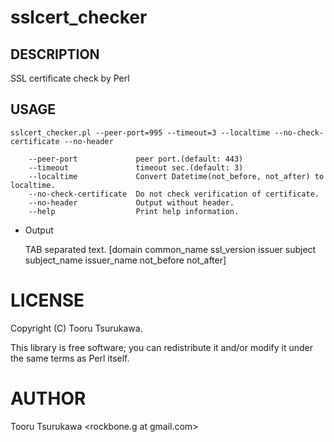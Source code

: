 # sslcert_checker

## DESCRIPTION

SSL certificate check by Perl

## USAGE

    sslcert_checker.pl --peer-port=995 --timeout=3 --localtime --no-check-certificate --no-header
    
        --peer-port             peer port.(default: 443)
        --timeout               timeout sec.(default: 3)
        --localtime             Convert Datetime(not_before, not_after) to localtime.
        --no-check-certificate  Do not check verification of certificate.
        --no-header             Output without header.
        --help                  Print help information.

- Output

    TAB separated text.
    [domain common_name ssl_version issuer subject subject_name issuer_name not_before not_after]

# LICENSE

Copyright (C) Tooru Tsurukawa.

This library is free software; you can redistribute it and/or modify
it under the same terms as Perl itself.

# AUTHOR

Tooru Tsurukawa <rockbone.g at gmail.com>
